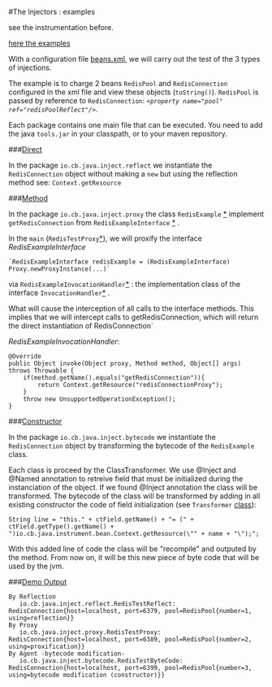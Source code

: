 #The Injectors : examples

see the instrumentation before.

[here the examples](https://github.com/christophe-blettry/injectionexample)

With a configuration file [beans.xml](https://github.com/christophe-blettry/injectionexample/blob/master/src/main/resources/test/beans.xml), we will carry out the test of the 3 types of injections.

The example is to charge 2 beans  `RedisPool` and `RedisConnection` configured in the xml file and view these objects (`toString()`).
`RedisPool` is passed by reference to `RedisConnection`: *`<property name="pool" ref="redisPoolReflect"/>`*.

Each package contains one main file that can be executed.
You need to add the java `tools.jar` in your classpath, or to your maven repository.


###[Direct](https://github.com/christophe-blettry/injectionexample/tree/master/src/main/java/io/cb/java/inject/reflect)

In the package `io.cb.java.inject.reflect` we instantiate the `RedisConnection` object without making a `new` but using the reflection method see: `Context.getResource`

###[Method](https://github.com/christophe-blettry/injectionexample/tree/master/src/main/java/io/cb/java/inject/proxy)

In the package `io.cb.java.inject.proxy` the class `RedisExample` [\*](https://github.com/christophe-blettry/injectionexample/blob/master/src/main/java/io/cb/java/inject/proxy/RedisExample.java) implement `getRedisConnection` from `RedisExampleInterface` [\*](https://github.com/christophe-blettry/injectionexample/blob/master/src/main/java/io/cb/java/inject/proxy/RedisExampleInterface.java) .

In the `main` (`RedisTestProxy`[\*](https://github.com/christophe-blettry/injectionexample/blob/master/src/main/java/io/cb/java/inject/proxy/RedisTestProxy.java)), we will proxify the interface *RedisExampleInterface* 

    `RedisExampleInterface redisExample = (RedisExampleInterface) Proxy.newProxyInstance(...)` 
via `RedisExampleInvocationHandler`[\*](https://github.com/christophe-blettry/injectionexample/blob/master/src/main/java/io/cb/java/inject/proxy/RedisExampleInvocationHandler.java) : the implementation class of the interface `InvocationHandler`[\*](http://docs.oracle.com/javase/8/docs/api/java/lang/reflect/InvocationHandler.html) .

What will cause the interception of all calls to the interface methods. This implies that we will intercept calls to getRedisConnection, which will return the direct instantiation of RedisConnection`


*RedisExampleInvocationHandler*:


    @Override  
	public Object invoke(Object proxy, Method method, Object[] args) throws Throwable {  
		if(method.getName().equals("getRedisConnection")){  
			return Context.getResource("redisConnectionProxy");  
		}  
		throw new UnsupportedOperationException();  
	}  


###[Constructor](https://github.com/christophe-blettry/injectionexample/tree/master/src/main/java/io/cb/java/inject/bytecode)

In the package `io.cb.java.inject.bytecode` we instantiate the `RedisConnection` object by transforming the bytecode of the `RedisExample` class.

Each class is proceed by the ClassTransformer.
We use @Inject and @Named annotation to retreive field that must be initialized during the instanciation of the object.
If we found @Inject annotation the class will be transformed.
The bytecode of the class will be transformed by adding in all existing constructor the code of field initialization (see `Transformer` [class](https://github.com/christophe-blettry/injectiontest/blob/master/src/main/java/io/cb/java/instrument/Transformer.java)):


    String line = "this." + ctField.getName() + "= (" + ctField.getType().getName() + ")io.cb.java.instrument.bean.Context.getResource(\"" + name + "\");";

With this added line of code the class will be "recompile" and outputed by the method.
From now on, it will be this new piece of byte code that will be used by the jvm.


###[Demo Output](https://github.com/christophe-blettry/injectionexample/blob/master/src/main/java/io/cb/java/inject/MainAllTests.java)


    By Reflection
       io.cb.java.inject.reflect.RedisTestReflect: RedisConnection{host=localhost, port=6379, pool=RedisPool{number=1, using=reflection}}
    By Proxy
       io.cb.java.inject.proxy.RedisTestProxy: RedisConnection{host=localhost, port=6389, pool=RedisPool{number=2, using=proxification}}
    By Agent -bytecode modification-
       io.cb.java.inject.bytecode.RedisTestByteCode: RedisConnection{host=localhost, port=6399, pool=RedisPool{number=3, using=bytecode modification (constructor)}}